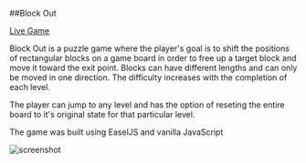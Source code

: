 ##Block Out

[Live Game](http://steve-deluca.me/BlockOut "Block Out")

Block Out is a puzzle game where the player's goal is to shift the positions of rectangular blocks on a
game board in order to free up a target block and move it toward the exit point. Blocks can have different lengths
and can only be moved in one direction. The difficulty increases with the completion of each level.

The player can jump to any level and has the option of reseting the entire board to it's original state for that
particular level.

The game was built using EaselJS and vanilla JavaScript

![screenshot](https://github.com/sdeluc1/BlockOut/blob/master/images/BlockOut.png "Block Out")
